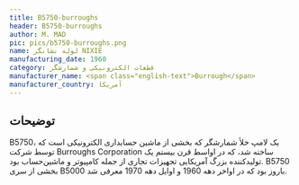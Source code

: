 ```yaml
---
title: B5750-burroughs
header: B5750-burroughs
author: M. MAD
pic: pics/b5750-burroughs.png
name: لوله نشانگر NIXIE
manufacturing_date: 1960
category: قطعات الکترونیکی و شمارشگر
manufacturer_name: <span class="english-text">Burrough</span>
manufacturer_country: آمریکا
---
```


<h2 class="fa-IR-explanation-header">توضیحات</h2>
<p>
<span class="english-text">B5750،</span>
یک لامپ خلأ شمارشگر که بخشی از ماشین حسابداری الکترونیکی است که توسط شرکت
<span class="english-text">Burroughs Corporation</span>
ساخته شد، که در اواسط قرن بیستم یک تولیدکننده بزرگ آمریکایی تجهیزات تجاری از
جمله کامپیوتر و ماشین‌حساب بود.
<span class="english-text">B5750</span>
بخشی از سری
<span class="english-text">B5000</span>
باروز بود که در اواخر دهه 1960 و اوایل دهه 1970 معرفی شد.‬‬
</p>
